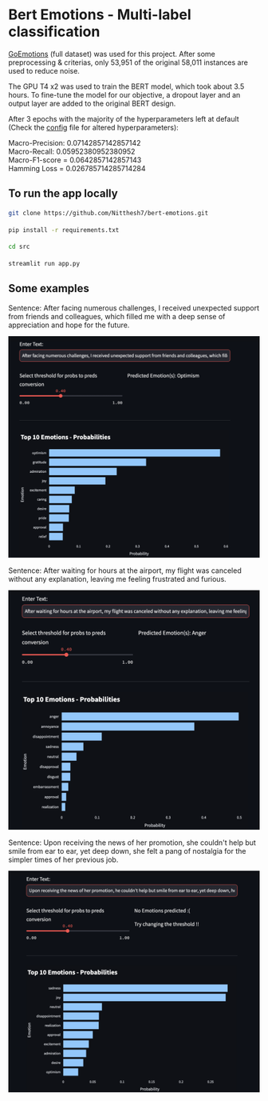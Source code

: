 # Bert Emotions - Multi-label classification

[GoEmotions](https://paperswithcode.com/dataset/goemotions) (full dataset) was used for this project. After some preprocessing & criterias, only 53,951 of the original 58,011 instances are used to reduce noise. 

The GPU T4 x2 was used to train the BERT model, which took about 3.5 hours. To fine-tune the model for our objective, a dropout layer and an output layer are added to the original BERT design.

After 3 epochs with the majority of the hyperparameters left at default (Check the [config](https://github.com/Nitthesh7/bert-emotions/blob/main/src/config.py) file for altered hyperparameters):

Macro-Precision: 0.07142857142857142   
Macro-Recall: 0.05952380952380952  
Macro-F1-score = 0.0642857142857143  
Hamming Loss = 0.026785714285714284

## To run the app locally 

```bash
git clone https://github.com/Nitthesh7/bert-emotions.git

pip install -r requirements.txt

cd src

streamlit run app.py

```

## Some examples
Sentence: After facing numerous challenges, I received unexpected support from friends and colleagues, which filled me with a deep sense of appreciation and hope for the future.

![example-1](https://github.com/Nitthesh7/bert-emotions/blob/main/img/example1.png?raw=true)

Sentence: After waiting for hours at the airport, my flight was canceled without any explanation, leaving me feeling frustrated and furious.

![example-2](https://github.com/Nitthesh7/bert-emotions/blob/main/img/example2.png?raw=true)

Sentence: Upon receiving the news of her promotion, she couldn't help but smile from ear to ear, yet deep down, she felt a pang of nostalgia for the simpler times of her previous job.

![example-3](https://github.com/Nitthesh7/bert-emotions/blob/main/img/example3.png?raw=true)